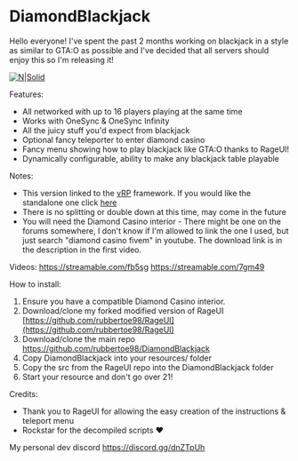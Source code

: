 # DiamondBlackjack
Hello everyone! I've spent the past 2 months working on blackjack in a style as similar to GTA:O as possible and I've decided that all servers should enjoy this so I'm releasing it!
 
[![N|Solid](https://i.gyazo.com/8d6087d72268cf1aebe5c8fec2218769.png)]()

Features:
* All networked with up to 16 players playing at the same time
* Works with OneSync & OneSync Infinity
* All the juicy stuff you'd expect from blackjack
* Optional fancy teleporter to enter diamond casino
* Fancy menu showing how to play blackjack like GTA:O thanks to RageUI!
* Dynamically configurable, ability to make any blackjack table playable

Notes:
* This version linked to the [vRP](https://github.com/DunkoUK/dunko_vrp) framework. If you would like the standalone one click [here](https://github.com/rubbertoe98/DiamondBlackjack)
* There is no splitting or double down at this time, may come in the future
* You will need the Diamond Casino interior - There might be one on the forums somewhere, I don't know if I'm allowed to link the one I used, but just search "diamond casino fivem" in youtube. The download link is in the description in the first video.


Videos:
https://streamable.com/fb5sg
https://streamable.com/7gm49

How to install:
1. Ensure you have a compatible Diamond Casino interior.
2. Download/clone my forked modified version of RageUI [https://github.com/rubbertoe98/RageUI](https://github.com/rubbertoe98/RageUI)
3. Download/clone the main repo https://github.com/rubbertoe98/DiamondBlackjack
4. Copy DiamondBlackjack into your resources/ folder
5. Copy the src from the RageUI repo into the DiamondBlackjack folder
6. Start your resource and don't go over 21!

Credits:
* Thank you to RageUI for allowing the easy creation of the instructions & teleport menu
* Rockstar for the decompiled scripts :heart: 

My personal dev discord
https://discord.gg/dnZTpUh
